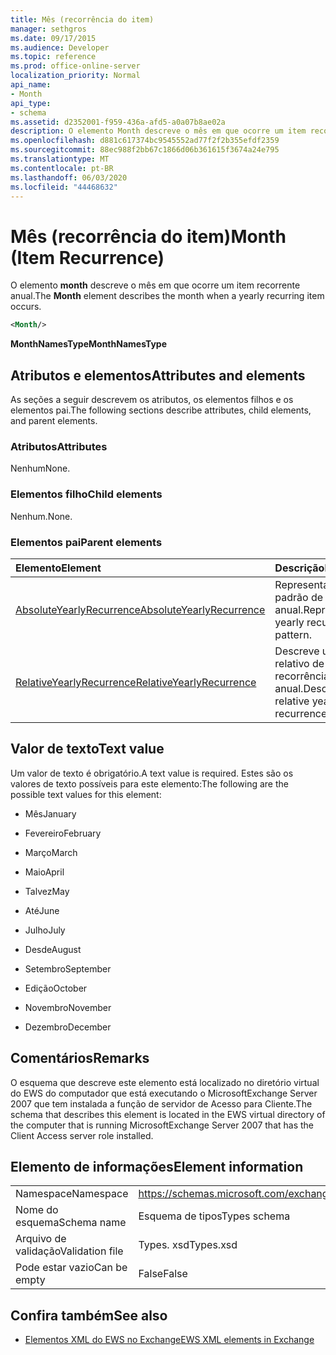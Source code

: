 ```yaml
---
title: Mês (recorrência do item)
manager: sethgros
ms.date: 09/17/2015
ms.audience: Developer
ms.topic: reference
ms.prod: office-online-server
localization_priority: Normal
api_name:
- Month
api_type:
- schema
ms.assetid: d2352001-f959-436a-afd5-a0a07b8ae02a
description: O elemento Month descreve o mês em que ocorre um item recorrente anual.
ms.openlocfilehash: d881c617374bc9545552ad77f2f2b355efdf2359
ms.sourcegitcommit: 88ec988f2bb67c1866d06b361615f3674a24e795
ms.translationtype: MT
ms.contentlocale: pt-BR
ms.lasthandoff: 06/03/2020
ms.locfileid: "44468632"
---
```

# <a name="month-item-recurrence"></a><span data-ttu-id="0fabf-103">Mês (recorrência do item)</span><span class="sxs-lookup"><span data-stu-id="0fabf-103">Month (Item Recurrence)</span></span>

<span data-ttu-id="0fabf-104">O elemento **month** descreve o mês em que ocorre um item recorrente anual.</span><span class="sxs-lookup"><span data-stu-id="0fabf-104">The **Month** element describes the month when a yearly recurring item occurs.</span></span> 
  
```xml
<Month/>
```

 <span data-ttu-id="0fabf-105">**MonthNamesType**</span><span class="sxs-lookup"><span data-stu-id="0fabf-105">**MonthNamesType**</span></span>
## <a name="attributes-and-elements"></a><span data-ttu-id="0fabf-106">Atributos e elementos</span><span class="sxs-lookup"><span data-stu-id="0fabf-106">Attributes and elements</span></span>

<span data-ttu-id="0fabf-107">As seções a seguir descrevem os atributos, os elementos filhos e os elementos pai.</span><span class="sxs-lookup"><span data-stu-id="0fabf-107">The following sections describe attributes, child elements, and parent elements.</span></span>
  
### <a name="attributes"></a><span data-ttu-id="0fabf-108">Atributos</span><span class="sxs-lookup"><span data-stu-id="0fabf-108">Attributes</span></span>

<span data-ttu-id="0fabf-109">Nenhum</span><span class="sxs-lookup"><span data-stu-id="0fabf-109">None.</span></span>
  
### <a name="child-elements"></a><span data-ttu-id="0fabf-110">Elementos filho</span><span class="sxs-lookup"><span data-stu-id="0fabf-110">Child elements</span></span>

<span data-ttu-id="0fabf-111">Nenhum.</span><span class="sxs-lookup"><span data-stu-id="0fabf-111">None.</span></span>
  
### <a name="parent-elements"></a><span data-ttu-id="0fabf-112">Elementos pai</span><span class="sxs-lookup"><span data-stu-id="0fabf-112">Parent elements</span></span>

|<span data-ttu-id="0fabf-113">**Elemento**</span><span class="sxs-lookup"><span data-stu-id="0fabf-113">**Element**</span></span>|<span data-ttu-id="0fabf-114">**Descrição**</span><span class="sxs-lookup"><span data-stu-id="0fabf-114">**Description**</span></span>|
|:-----|:-----|
|[<span data-ttu-id="0fabf-115">AbsoluteYearlyRecurrence</span><span class="sxs-lookup"><span data-stu-id="0fabf-115">AbsoluteYearlyRecurrence</span></span>](absoluteyearlyrecurrence.md) <br/> |<span data-ttu-id="0fabf-116">Representa um padrão de recorrência anual.</span><span class="sxs-lookup"><span data-stu-id="0fabf-116">Represents a yearly recurrence pattern.</span></span>  <br/> |
|[<span data-ttu-id="0fabf-117">RelativeYearlyRecurrence</span><span class="sxs-lookup"><span data-stu-id="0fabf-117">RelativeYearlyRecurrence</span></span>](relativeyearlyrecurrence.md) <br/> |<span data-ttu-id="0fabf-118">Descreve um padrão relativo de recorrência anual.</span><span class="sxs-lookup"><span data-stu-id="0fabf-118">Describes a relative yearly recurrence pattern.</span></span>  <br/> |
   
## <a name="text-value"></a><span data-ttu-id="0fabf-119">Valor de texto</span><span class="sxs-lookup"><span data-stu-id="0fabf-119">Text value</span></span>

<span data-ttu-id="0fabf-120">Um valor de texto é obrigatório.</span><span class="sxs-lookup"><span data-stu-id="0fabf-120">A text value is required.</span></span> <span data-ttu-id="0fabf-121">Estes são os valores de texto possíveis para este elemento:</span><span class="sxs-lookup"><span data-stu-id="0fabf-121">The following are the possible text values for this element:</span></span>
  
- <span data-ttu-id="0fabf-122">Mês</span><span class="sxs-lookup"><span data-stu-id="0fabf-122">January</span></span>
    
- <span data-ttu-id="0fabf-123">Fevereiro</span><span class="sxs-lookup"><span data-stu-id="0fabf-123">February</span></span>
    
- <span data-ttu-id="0fabf-124">Março</span><span class="sxs-lookup"><span data-stu-id="0fabf-124">March</span></span>
    
- <span data-ttu-id="0fabf-125">Maio</span><span class="sxs-lookup"><span data-stu-id="0fabf-125">April</span></span>
    
- <span data-ttu-id="0fabf-126">Talvez</span><span class="sxs-lookup"><span data-stu-id="0fabf-126">May</span></span>
    
- <span data-ttu-id="0fabf-127">Até</span><span class="sxs-lookup"><span data-stu-id="0fabf-127">June</span></span>
    
- <span data-ttu-id="0fabf-128">Julho</span><span class="sxs-lookup"><span data-stu-id="0fabf-128">July</span></span>
    
- <span data-ttu-id="0fabf-129">Desde</span><span class="sxs-lookup"><span data-stu-id="0fabf-129">August</span></span>
    
- <span data-ttu-id="0fabf-130">Setembro</span><span class="sxs-lookup"><span data-stu-id="0fabf-130">September</span></span>
    
- <span data-ttu-id="0fabf-131">Edição</span><span class="sxs-lookup"><span data-stu-id="0fabf-131">October</span></span>
    
- <span data-ttu-id="0fabf-132">Novembro</span><span class="sxs-lookup"><span data-stu-id="0fabf-132">November</span></span>
    
- <span data-ttu-id="0fabf-133">Dezembro</span><span class="sxs-lookup"><span data-stu-id="0fabf-133">December</span></span>
    
## <a name="remarks"></a><span data-ttu-id="0fabf-134">Comentários</span><span class="sxs-lookup"><span data-stu-id="0fabf-134">Remarks</span></span>

<span data-ttu-id="0fabf-135">O esquema que descreve este elemento está localizado no diretório virtual do EWS do computador que está executando o MicrosoftExchange Server 2007 que tem instalada a função de servidor de Acesso para Cliente.</span><span class="sxs-lookup"><span data-stu-id="0fabf-135">The schema that describes this element is located in the EWS virtual directory of the computer that is running MicrosoftExchange Server 2007 that has the Client Access server role installed.</span></span>
  
## <a name="element-information"></a><span data-ttu-id="0fabf-136">Elemento de informações</span><span class="sxs-lookup"><span data-stu-id="0fabf-136">Element information</span></span>

|||
|:-----|:-----|
|<span data-ttu-id="0fabf-137">Namespace</span><span class="sxs-lookup"><span data-stu-id="0fabf-137">Namespace</span></span>  <br/> |https://schemas.microsoft.com/exchange/services/2006/types  <br/> |
|<span data-ttu-id="0fabf-138">Nome do esquema</span><span class="sxs-lookup"><span data-stu-id="0fabf-138">Schema name</span></span>  <br/> |<span data-ttu-id="0fabf-139">Esquema de tipos</span><span class="sxs-lookup"><span data-stu-id="0fabf-139">Types schema</span></span>  <br/> |
|<span data-ttu-id="0fabf-140">Arquivo de validação</span><span class="sxs-lookup"><span data-stu-id="0fabf-140">Validation file</span></span>  <br/> |<span data-ttu-id="0fabf-141">Types. xsd</span><span class="sxs-lookup"><span data-stu-id="0fabf-141">Types.xsd</span></span>  <br/> |
|<span data-ttu-id="0fabf-142">Pode estar vazio</span><span class="sxs-lookup"><span data-stu-id="0fabf-142">Can be empty</span></span>  <br/> |<span data-ttu-id="0fabf-143">False</span><span class="sxs-lookup"><span data-stu-id="0fabf-143">False</span></span>  <br/> |
   
## <a name="see-also"></a><span data-ttu-id="0fabf-144">Confira também</span><span class="sxs-lookup"><span data-stu-id="0fabf-144">See also</span></span>



- [<span data-ttu-id="0fabf-145">Elementos XML do EWS no Exchange</span><span class="sxs-lookup"><span data-stu-id="0fabf-145">EWS XML elements in Exchange</span></span>](ews-xml-elements-in-exchange.md)


